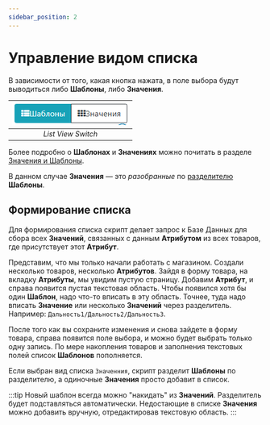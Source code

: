 ```yaml
---
sidebar_position: 2
---
```


# Управление видом списка

В зависимости от того, какая кнопка нажата, в поле выбора будут выводиться либо **Шаблоны**, либо **Значения**.

| ![attribute](/img/tutorial/list_view_switch.png) |
|:--:|
| *List View Switch* |

Более подробно о **Шаблонах** и **Значениях** можно почитать в разделе [Значения и Шаблоны](/general-info/values-templates.md).

В данном случае **Значения** — это *разобранные* по [разделителю](/general-info/values-templates.md) **Шаблоны**.

## Формирование списка

Для формирования списка скрипт делает запрос к Базе Данных для сбора всех **Значений**, связанных с данным **Атрибутом** из всех товаров, где присутствует этот **Атрибут**.

Представим, что мы только начали работать с магазином. Создали несколько товаров, несколько **Атрибутов**. Зайдя в форму товара, на вкладку **Атрибуты**, мы увидим пустую страницу. Добавим **Атрибут**, и справа появится пустая текстовая область. Чтобы появился хотя бы один **Шаблон**, надо что-то вписать в эту область. Точнее, туда надо вписать  **Значение** или несколько **Значений** через разделитель. Например: `Дальность1/Дальность2/Дальность3`.

После того как вы сохраните изменения и снова зайдете в форму товара, справа появится поле выбора, и можно будет выбрать только одну запись. По мере накопления товаров и заполнения текстовых полей список **Шаблонов** пополняется.

Если выбран вид списка `Значенния`, скрипт разделит **Шаблоны** по разделителю, а одиночные **Значения** просто добавит в список.

:::tip
Новый шаблон всегда можно "накидать" из **Значений**. Разделитель будет подставляться автоматически. Недостающие в списке **Значения** можно добавить вручную, отредактировав текстовую область.
:::
